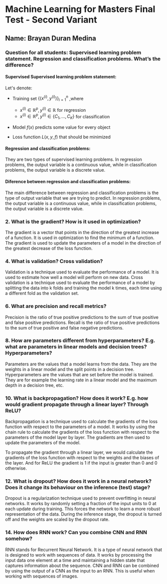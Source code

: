 # Machine Learning for Masters Final Test - Second Variant

## Name: Brayan Duran Medina

### Question for all students: Supervised learning problem statement. Regression and classification problems. What’s the difference?

#### Supervised Supervised learning problem statement:

Let's denote:

-   Training set $\{(x^{(i)}, y^{(i)})\}_{i=1}^{n}$ ,where

    -   $x^{(i)} \in \mathbb{R}^p, y^{(i)} \in \mathbb{R}$ for regression
    -   $x^{(i)} \in \mathbb{R}^p, y^{(i)} \in \{C_1, \ldots, C_K\}$ for classification

-   Model $f(x)$ predicts some value for every object
-   Loss function $L(x, y, f)$ that should be minimized

#### Regression and classification problems:

They are two types of supervised learning problems. In regression problems, the output variable is a continuous value, while in classification problems, the output variable is a discrete value.

#### Diference between regression and classification problems:

The main difference between regression and classification problems is the type of output variable that we are trying to predict. In regression problems, the output variable is a continuous value, while in classification problems, the output variable is a discrete value.

### 2. What is the gradient? How is it used in optimization?

The gradient is a vector that points in the direction of the greatest increase of a function. It is used in optimization to find the minimum of a function. The gradient is used to update the parameters of a model in the direction of the greatest decrease of the loss function.

### 4. What is validation? Cross validation?

Validation is a technique used to evaluate the performance of a model. It is used to estimate how well a model will perform on new data. Cross validation is a technique used to evaluate the performance of a model by splitting the data into k folds and training the model k times, each time using a different fold as the validation set.

### 6. What are precision and recall metrics?

Precision is the ratio of true positive predictions to the sum of true positive and false positive predictions. Recall is the ratio of true positive predictions to the sum of true positive and false negative predictions.

### 8. How are parameters different from hyperparameters? E.g. what are parameters in linear models and decision trees? Hyperparameters?

Parameters are the values that a model learns from the data. They are the weights in a linear model and the split points in a decision tree. Hyperparameters are the values that are set before the model is trained. They are for example the learning rate in a linear model and the maximum depth in a decision tree, etc.

### 10. What is backpropagation? How does it work? E.g. how would gradient propagate through a linear layer? Through ReLU?

Backpropagation is a technique used to calculate the gradients of the loss function with respect to the parameters of a model. It works by using the chain rule to calculate the gradients of the loss function with respect to the parameters of the model layer by layer. The gradients are then used to update the parameters of the model.

To propagate the gradient through a linear layer, we would calculate the gradients of the loss function with respect to the weights and the biases of the layer. And for ReLU the
gradient is 1 if the input is greater than 0 and 0 otherwise.

### 12. What is dropout? How does it work in a neural network? Does it change its behaviour on the inference (test) stage?

Dropout is a regularization technique used to prevent overfitting in neural networks. It works by randomly setting a fraction of the input units to 0 at each update during training. This forces the network to learn a more robust representation of the data. During the inference stage, the dropout is turned off and the weights are scaled by the dropout rate.

### 14. How does RNN work? Can you combine CNN and RNN somehow?

RNN stands for Recurrent Neural Network. It is a type of neural network that is designed to work with sequences of data. It works by processing the input data one element at a time and maintaining a hidden state that captures information about the sequence. CNN and RNN can be combined by using the output of a CNN as the input to an RNN. This is useful when working with sequences of images.
